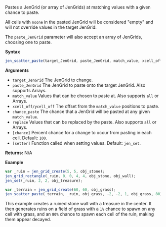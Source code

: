 Pastes a JenGrid (or array of JenGrids) at matching values with a given chance to paste.

All cells with `noone` in the pasted JenGrid will be considered "empty" and will not override values in the target JenGrid.

The `paste_JenGrid` parameter will also accept an array of JenGrids, choosing one to paste.

**Syntax**
```js
jen_scatter_paste(target_JenGrid, paste_JenGrid, match_value, xcell_off, ycell_off, chance_paste, replace, [chance], [setter]);
```

**Arguments**
- ``target_JenGrid`` The JenGrid to change.
- `paste_JenGrid` The JenGrid to paste onto the target JenGrid. Also supports Arrays.
- `match_value` Values that can be chosen to paste at. Also supports `all` or Arrays.
- ``xcell_off/ycell_off`` The offset from the `match_value` positions to paste.
- `chance_paste` The chance that a JenGrid will be pasted at any given `match_value`.
- ``replace`` Values that can be replaced by the paste. Also supports ``all`` or Arrays.
- `[chance]` Percent chance for a change to occur from pasting in each cell. Default: `100`.
- `[setter]` Function called when setting values. Default: ``jen_set``.

**Returns:** N/A

**Example**
```js
var _ruin = jen_grid_create(5, 5, obj_stone);
jen_grid_rectangle(_ruin, 0, 0, 4, 4, obj_stone, obj_wall);
jen_set(_ruin, 2, 2, obj_treasure);

var _terrain = jen_grid_create(60, 60, obj_grass);
jen_scatter_paste(_terrain, _ruin, obj_grass, -2, -2, 1, obj_grass, 80);
```

This example creates a ruined stone wall with a treasure in the center. It then generates ruins on a field of grass with a `1%` chance to spawn on any cell with grass, and an `80%` chance to spawn each cell of the ruin, making them appear decayed.